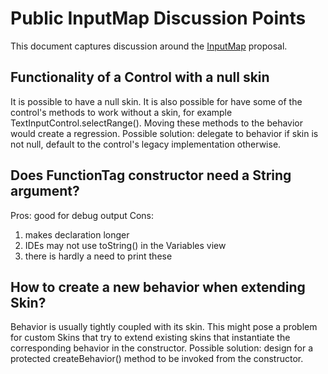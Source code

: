 # Public InputMap Discussion Points

This document captures discussion around the [InputMap](InputMapV2.md) proposal.



## Functionality of a Control with a null skin

It is possible to have a null skin.  It is also possible for have some of the control's methods to work without a skin, for example TextInputControl.selectRange().  Moving these methods to the behavior would create a regression.
Possible solution: delegate to behavior if skin is not null, default to the control's legacy implementation otherwise.



## Does FunctionTag constructor need a String argument?

Pros: good for debug output
Cons:
1.	makes declaration longer
2.	IDEs may not use toString() in the Variables view
3.	there is hardly a need to print these



## How to create a new behavior when extending Skin?

Behavior is usually tightly coupled with its skin.  This might pose a problem for custom Skins that try to extend existing skins that instantiate the corresponding behavior in the constructor.
Possible solution: design for a protected createBehavior() method to be invoked from the constructor.


